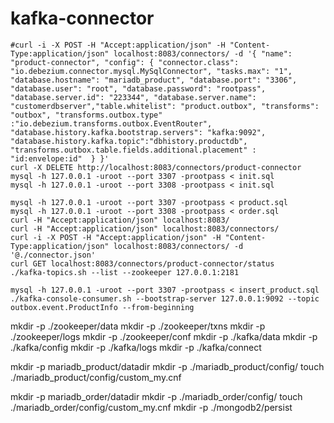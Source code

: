 # kafka-connector
```
#curl -i -X POST -H "Accept:application/json" -H "Content-Type:application/json" localhost:8083/connectors/ -d '{ "name": "product-connector", "config": { "connector.class": "io.debezium.connector.mysql.MySqlConnector", "tasks.max": "1", "database.hostname": "mariadb_product", "database.port": "3306", "database.user": "root", "database.password": "rootpass", "database.server.id": "223344", "database.server.name": "customerdbserver","table.whitelist": "product.outbox", "transforms": "outbox", "transforms.outbox.type" :"io.debezium.transforms.outbox.EventRouter", "database.history.kafka.bootstrap.servers": "kafka:9092", "database.history.kafka.topic":"dbhistory.productdb", "transforms.outbox.table.fields.additional.placement" : "id:envelope:id"  } }'
curl -X DELETE http://localhost:8083/connectors/product-connector
mysql -h 127.0.0.1 -uroot --port 3307 -prootpass < init.sql
mysql -h 127.0.0.1 -uroot --port 3308 -prootpass < init.sql

mysql -h 127.0.0.1 -uroot --port 3307 -prootpass < product.sql
mysql -h 127.0.0.1 -uroot --port 3308 -prootpass < order.sql
curl -H "Accept:application/json" localhost:8083/
curl -H "Accept:application/json" localhost:8083/connectors/
curl -i -X POST -H "Accept:application/json" -H "Content-Type:application/json" localhost:8083/connectors/ -d '@./connector.json'
curl GET localhost:8083/connectors/product-connector/status
./kafka-topics.sh --list --zookeeper 127.0.0.1:2181

mysql -h 127.0.0.1 -uroot --port 3307 -prootpass < insert_product.sql
./kafka-console-consumer.sh --bootstrap-server 127.0.0.1:9092 --topic outbox.event.ProductInfo --from-beginning

```

mkdir -p ./zookeeper/data
mkdir -p ./zookeeper/txns
mkdir -p ./zookeeper/logs
mkdir -p ./zookeeper/conf
mkdir -p ./kafka/data
mkdir -p ./kafka/config
mkdir -p ./kafka/logs
mkdir -p ./kafka/connect

mkdir -p mariadb_product/datadir
mkdir -p ./mariadb_product/config/
touch ./mariadb_product/config/custom_my.cnf

mkdir -p mariadb_order/datadir
mkdir -p ./mariadb_order/config/
touch ./mariadb_order/config/custom_my.cnf
mkdir -p ./mongodb2/persist





